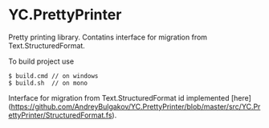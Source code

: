 # YC.PrettyPrinter

Pretty printing library. Contatins interface for migration from Text.StructuredFormat.

To build project use 

    $ build.cmd // on windows    
    $ build.sh  // on mono
    
Interface for migration from Text.StructuredFormat id implemented [here] (https://github.com/AndreyBulgakov/YC.PrettyPrinter/blob/master/src/YC.PrettyPrinter/StructuredFormat.fs). 
